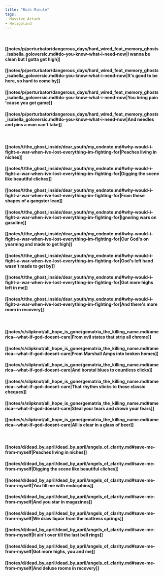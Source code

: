 ```yaml
---
title: "Rush Minute"
tags:
- Massive Attack
- Heligoland
---
```

&nbsp;
#### [[notes/p/perturbator/dangerous_days/hard_wired_feat_memory_ghosts_isabella_goloversic.md#do-you-know-what-i-need-now|I wanna be clean but I gotta get high]]
#### [[notes/p/perturbator/dangerous_days/hard_wired_feat_memory_ghosts_isabella_goloversic.md#do-you-know-what-i-need-now|It's good to be here, so hard to come by]]
#### [[notes/p/perturbator/dangerous_days/hard_wired_feat_memory_ghosts_isabella_goloversic.md#do-you-know-what-i-need-now|You bring pain 'cause you got game]]
#### [[notes/p/perturbator/dangerous_days/hard_wired_feat_memory_ghosts_isabella_goloversic.md#do-you-know-what-i-need-now|And needles and pins a man can't take]]
&nbsp;
#### [[notes/t/the_ghost_inside/dear_youth/my_endnote.md#why-would-i-fight-a-war-when-ive-lost-everything-im-fighting-for|Peaches living in niches]]
#### [[notes/t/the_ghost_inside/dear_youth/my_endnote.md#why-would-i-fight-a-war-when-ive-lost-everything-im-fighting-for|Digging the scene like beautiful cliches]]
#### [[notes/t/the_ghost_inside/dear_youth/my_endnote.md#why-would-i-fight-a-war-when-ive-lost-everything-im-fighting-for|From these shapes of a gangster lean]]
#### [[notes/t/the_ghost_inside/dear_youth/my_endnote.md#why-would-i-fight-a-war-when-ive-lost-everything-im-fighting-for|Ignoring wars on gasoline]]
#### [[notes/t/the_ghost_inside/dear_youth/my_endnote.md#why-would-i-fight-a-war-when-ive-lost-everything-im-fighting-for|Our God's on yearning and made to get high]]
#### [[notes/t/the_ghost_inside/dear_youth/my_endnote.md#why-would-i-fight-a-war-when-ive-lost-everything-im-fighting-for|God's left hand wasn't made to get by]]
#### [[notes/t/the_ghost_inside/dear_youth/my_endnote.md#why-would-i-fight-a-war-when-ive-lost-everything-im-fighting-for|Got more highs left in me]]
#### [[notes/t/the_ghost_inside/dear_youth/my_endnote.md#why-would-i-fight-a-war-when-ive-lost-everything-im-fighting-for|And there's more room in recovery]]
&nbsp;
#### [[notes/s/slipknot/all_hope_is_gone/gematria_the_killing_name.md#america--what-if-god-doesnt-care|From evil states that strip all chrome]]
#### [[notes/s/slipknot/all_hope_is_gone/gematria_the_killing_name.md#america--what-if-god-doesnt-care|From Marshall Amps into broken homes]]
#### [[notes/s/slipknot/all_hope_is_gone/gematria_the_killing_name.md#america--what-if-god-doesnt-care|And borstal blues to countless clicks]]
#### [[notes/s/slipknot/all_hope_is_gone/gematria_the_killing_name.md#america--what-if-god-doesnt-care|That rhythm sticks to those classic cheques]]
#### [[notes/s/slipknot/all_hope_is_gone/gematria_the_killing_name.md#america--what-if-god-doesnt-care|Steal your tears and drown your fears]]
#### [[notes/s/slipknot/all_hope_is_gone/gematria_the_killing_name.md#america--what-if-god-doesnt-care|All is clear in a glass of beer]]
&nbsp;
#### [[notes/d/dead_by_april/dead_by_april/angels_of_clarity.md#save-me-from-myself|Peaches living in niches]]
#### [[notes/d/dead_by_april/dead_by_april/angels_of_clarity.md#save-me-from-myself|Digging the scene like beautiful cliches]]
#### [[notes/d/dead_by_april/dead_by_april/angels_of_clarity.md#save-me-from-myself|You fill me with endorphins]]
#### [[notes/d/dead_by_april/dead_by_april/angels_of_clarity.md#save-me-from-myself|And you star in magazines]]
#### [[notes/d/dead_by_april/dead_by_april/angels_of_clarity.md#save-me-from-myself|We draw liquor from the mattress springs]]
#### [[notes/d/dead_by_april/dead_by_april/angels_of_clarity.md#save-me-from-myself|It ain't over till the last bell rings]]
#### [[notes/d/dead_by_april/dead_by_april/angels_of_clarity.md#save-me-from-myself|Got more highs, you and me]]
#### [[notes/d/dead_by_april/dead_by_april/angels_of_clarity.md#save-me-from-myself|And deluxe rooms in recovery]]
